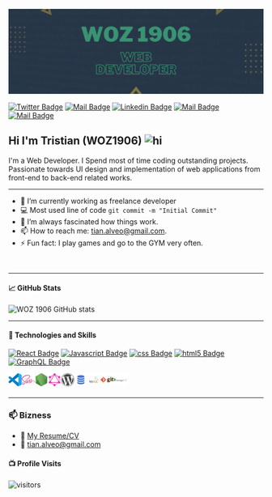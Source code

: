 [![Woz's GitHub Banner](./assets/WOZ1906.png)](https://.dev)

[![Twitter Badge](https://img.shields.io/badge/-Twitter-1ca0f1?style=flat&labelColor=1ca0f1&logo=twitter&logoColor=white&link=https://twitter.com/tristianpitogo)](https://twitter.com/TristianPitogo) [![Mail Badge](https://img.shields.io/badge/YouTube-e74c3c?style=flat&labelColor=e74c3c&logo=youtube&logoColor=white)](https://youtube.com/tristianpitogo) [![Linkedin Badge](https://img.shields.io/badge/-LinkedIn-0e76a8?style=flat&labelColor=0e76a8&logo=linkedin&logoColor=white)](https://www.linkedin.com/in/tristianpitogo/) [![Mail Badge](https://img.shields.io/badge/-Instagram-e84393?style=flat&labelColor=e84393&logo=instagram&logoColor=white)](https://instagram.com/tristianpitogo) [![Mail Badge](https://img.shields.io/badge/-Gmail-c0392b?style=flat&labelColor=c0392b&logo=gmail&logoColor=white)](mailto:tian.alveo@gmail.com)

## Hi I'm Tristian (WOZ1906) <img src="https://user-images.githubusercontent.com/1303154/88677602-1635ba80-d120-11ea-84d8-d263ba5fc3c0.gif" width="28px" alt="hi">

I'm a Web Developer. I Spend most of time coding outstanding projects. Passionate towards UI design and implementation of web applications from front-end to back-end related works.


---

- 🔭 I’m currently working as freelance developer
- :computer: Most used line of code `git commit -m "Initial Commit"`
- 🤔 I’m always fascinated how things work.
- 📫 How to reach me: tian.alveo@gmail.com.
- ⚡ Fun fact: I play games and go to the GYM very often.

&nbsp;

<hr color="#273849">

#### &#x1f4c8; GitHub Stats
![WOZ 1906 GitHub stats](https://github-readme-stats.vercel.app/api?username=WOZ1906&theme=vue-dark&hide=contribs,prs)
<hr color="#273849">

####  💼 Technologies and Skills

[![React Badge](https://img.shields.io/badge/-React-61DBFB?style=for-the-badge&labelColor=black&logo=react&logoColor=61DBFB)](#) [![Javascript Badge](https://img.shields.io/badge/-Javascript-F0DB4F?style=for-the-badge&labelColor=black&logo=javascript&logoColor=F0DB4F)](#) [![css Badge](https://img.shields.io/badge/CSS-254BDD?style=for-the-badge&labelColor=black&logo=css3&logoColor=254BDD)](#) [![html5 Badge](https://img.shields.io/badge/-HTML-DD4B25?style=for-the-badge&labelColor=black&logo=html5&logoColor=DD4B25)](#) [![GraphQL Badge](https://img.shields.io/badge/-GraphQl-e535ab?style=for-the-badge&labelColor=black&logo=node.js&logoColor=e535ab)](#)


<img align="left" alt="Visual Studio Code" width="26px" src="https://raw.githubusercontent.com/github/explore/80688e429a7d4ef2fca1e82350fe8e3517d3494d/topics/visual-studio-code/visual-studio-code.png" />

<img align="left" alt="Sass" width="26px" src="https://raw.githubusercontent.com/github/explore/80688e429a7d4ef2fca1e82350fe8e3517d3494d/topics/sass/sass.png"/>

<img align="left" alt="Node.js" width="26px" src="https://raw.githubusercontent.com/github/explore/80688e429a7d4ef2fca1e82350fe8e3517d3494d/topics/nodejs/nodejs.png" />

<img align="left" alt="GraphQL" width="26px" src="https://raw.githubusercontent.com/github/explore/80688e429a7d4ef2fca1e82350fe8e3517d3494d/topics/graphql/graphql.png" />

<img align="left" alt="WordPress" width="26px" src="https://raw.githubusercontent.com/github/explore/80688e429a7d4ef2fca1e82350fe8e3517d3494d/topics/wordpress/wordpress.png" />

<img align="left" alt="SQL" width="26px" src="https://raw.githubusercontent.com/github/explore/80688e429a7d4ef2fca1e82350fe8e3517d3494d/topics/sql/sql.png" />

<img align="left" alt="MySQL" width="26px" src="https://raw.githubusercontent.com/github/explore/80688e429a7d4ef2fca1e82350fe8e3517d3494d/topics/mysql/mysql.png" />

<img align="left" alt="Git" width="26px" src="https://raw.githubusercontent.com/github/explore/80688e429a7d4ef2fca1e82350fe8e3517d3494d/topics/git/git.png" />

<img align="left" alt="MongoDB" width="26px" src="https://raw.githubusercontent.com/github/explore/80688e429a7d4ef2fca1e82350fe8e3517d3494d/topics/mongodb/mongodb.png" />

<br />
<br />
<hr color="#273849">


### 📫 Bizness
- :paperclip: [My Resume/CV](https://github.com/ipenywis/ipenywis/blob/master/resumes/X)
- :email: tian.alveo@gmail.com


#### 📺 Profile Visits 

![visitors](https://visitor-badge.glitch.me/badge?page_id=ipenywis.ipenywis)

